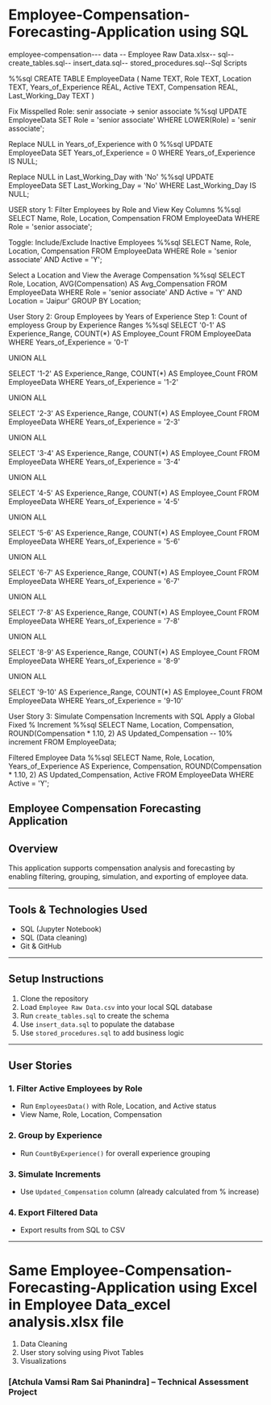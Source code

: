 # Employee-Compensation-Forecasting-Application using SQL
employee-compensation--- data -- Employee Raw Data.xlsx-- sql-- create_tables.sql-- insert_data.sql-- stored_procedures.sql--Sql Scripts


%%sql
CREATE TABLE EmployeeData (
    Name TEXT,
    Role TEXT,
    Location TEXT,
    Years_of_Experience REAL,
    Active TEXT,
    Compensation REAL,
    Last_Working_Day TEXT
)

Fix Misspelled Role: senir associate → senior associate
    %%sql
UPDATE EmployeeData
SET Role = 'senior associate'
WHERE LOWER(Role) = 'senir associate';

Replace NULL in Years_of_Experience with 0
    %%sql
UPDATE EmployeeData
SET Years_of_Experience = 0
WHERE Years_of_Experience IS NULL;

Replace NULL in Last_Working_Day with 'No'
    %%sql
UPDATE EmployeeData
SET Last_Working_Day = 'No'
WHERE Last_Working_Day IS NULL;

USER story 1: Filter Employees by Role and View Key Columns
    %%sql
SELECT 
    Name, 
    Role, 
    Location, 
    Compensation
FROM EmployeeData
WHERE Role = 'senior associate';

Toggle: Include/Exclude Inactive Employees
    %%sql
SELECT 
    Name, 
    Role, 
    Location, 
    Compensation
FROM EmployeeData
WHERE Role = 'senior associate'
  AND Active = 'Y';
    
Select a Location and View the Average Compensation
    %%sql
SELECT 
    Role,
    Location,
    AVG(Compensation) AS Avg_Compensation
FROM EmployeeData
WHERE Role = 'senior associate'
  AND Active = 'Y'
  AND Location = 'Jaipur' 
GROUP BY Location;

User Story 2: Group Employees by Years of Experience
    Step 1: Count of employess Group by Experience Ranges
        %%sql
SELECT
  '0-1' AS Experience_Range,
  COUNT(*) AS Employee_Count
FROM EmployeeData
WHERE Years_of_Experience = '0-1'

UNION ALL

SELECT
  '1-2' AS Experience_Range,
  COUNT(*) AS Employee_Count
FROM EmployeeData
WHERE Years_of_Experience = '1-2'

UNION ALL

SELECT
  '2-3' AS Experience_Range,
  COUNT(*) AS Employee_Count
FROM EmployeeData
WHERE Years_of_Experience = '2-3'

UNION ALL

SELECT
  '3-4' AS Experience_Range,
  COUNT(*) AS Employee_Count
FROM EmployeeData
WHERE Years_of_Experience = '3-4'

UNION ALL

SELECT
  '4-5' AS Experience_Range,
  COUNT(*) AS Employee_Count
FROM EmployeeData
WHERE Years_of_Experience = '4-5'

UNION ALL

SELECT
  '5-6' AS Experience_Range,
  COUNT(*) AS Employee_Count
FROM EmployeeData
WHERE Years_of_Experience = '5-6'

UNION ALL

SELECT
  '6-7' AS Experience_Range,
  COUNT(*) AS Employee_Count
FROM EmployeeData
WHERE Years_of_Experience = '6-7'

UNION ALL

SELECT
  '7-8' AS Experience_Range,
  COUNT(*) AS Employee_Count
FROM EmployeeData
WHERE Years_of_Experience = '7-8'

UNION ALL

SELECT
  '8-9' AS Experience_Range,
  COUNT(*) AS Employee_Count
FROM EmployeeData
WHERE Years_of_Experience = '8-9'

UNION ALL

SELECT
  '9-10' AS Experience_Range,
  COUNT(*) AS Employee_Count
FROM EmployeeData
WHERE Years_of_Experience = '9-10'

User Story 3: Simulate Compensation Increments with SQL
    Apply a Global Fixed % Increment
    %%sql
SELECT
  Name,
  Location,
  Compensation,
  ROUND(Compensation * 1.10, 2) AS Updated_Compensation -- 10% increment
FROM EmployeeData;

Filtered Employee Data
    %%sql
SELECT
  Name,
  Role,
  Location,
  Years_of_Experience AS Experience,
  Compensation,
  ROUND(Compensation * 1.10, 2) AS Updated_Compensation,
  Active
FROM EmployeeData
WHERE Active = 'Y';

## Employee Compensation Forecasting Application

##  Overview
This application supports compensation analysis and forecasting by enabling filtering, grouping, simulation, and exporting of employee data.

---

##  Tools & Technologies Used

- SQL (Jupyter Notebook)
- SQL (Data cleaning)
- Git & GitHub

---

##   Setup Instructions

1. Clone the repository
2. Load `Employee Raw Data.csv` into your local SQL database
3. Run `create_tables.sql` to create the schema
4. Use `insert_data.sql` to populate the database
5. Use `stored_procedures.sql` to add business logic

---

##  User Stories

### 1. Filter Active Employees by Role
- Run `EmployeesData()` with Role, Location, and Active status
- View Name, Role, Location, Compensation

### 2. Group by Experience
- Run `CountByExperience()` for overall experience grouping

### 3. Simulate Increments
- Use `Updated_Compensation` column (already calculated from % increase)

### 4. Export Filtered Data
- Export results from SQL to CSV

---
# Same Employee-Compensation-Forecasting-Application using Excel in Employee Data_excel analysis.xlsx file
  1. Data Cleaning
  2. User story solving using Pivot Tables
  3. Visualizations

###  [Atchula Vamsi Ram Sai Phanindra] – Technical Assessment Project

